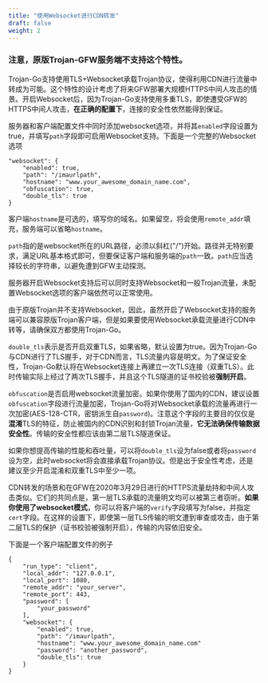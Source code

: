 ```yaml
---
title: "使用Websocket进行CDN转发"
draft: false
weight: 2
---
```


### **注意，原版Trojan-GFW服务端不支持这个特性。**

Trojan-Go支持使用TLS+Websocket承载Trojan协议，使得利用CDN进行流量中转成为可能。这个特性的设计考虑了将来GFW部署大规模HTTPS中间人攻击的情景。开启Websocket后，因为Trojan-Go支持使用多重TLS，即使遭受GFW的HTTPS中间人攻击，**在正确的配置下**，连接的安全性依然能得到保证。

服务器和客户端配置文件中同时添加websocket选项，并将其```enabled```字段设置为true，并填写```path```字段即可启用Websocket支持。下面是一个完整的Websocket选项

```
"websocket": {
    "enabled": true,
    "path": "/imaurlpath",
    "hostname": "www.your_awesome_domain_name.com",
    "obfuscation": true,
    "double_tls": true
}
```

客户端```hostname```是可选的，填写你的域名。如果留空，将会使用```remote_addr```填充，服务端可以省略```hostname```。

```path```指的是websocket所在的URL路径，必须以斜杠("/")开始。路径并无特别要求，满足URL基本格式即可，但要保证客户端和服务端的```path```一致。```path```应当选择较长的字符串，以避免遭到GFW主动探测。

服务器开启Websocket支持后可以同时支持Websocket和一般Trojan流量，未配置Websocket选项的客户端依然可以正常使用。

由于原版Trojan并不支持Websocket，因此，虽然开启了Websocket支持的服务端可以兼容原版Trojan客户端，但是如果要使用Websocket承载流量进行CDN中转等，请确保双方都使用Trojan-Go。

```double_tls```表示是否开启双重TLS，如果省略，默认设置为true。因为Trojan-Go与CDN进行了TLS握手，对于CDN而言，TLS流量内容是明文。为了保证安全性，Trojan-Go默认将在Websocket连接上再建立一次TLS连接（双重TLS）。此时传输实际上经过了两次TLS握手，并且这个TLS隧道的证书校验被**强制开启**。

```obfuscation```是否启用websocket流量加密。如果你使用了国内的CDN，建议设置```obfuscation```字段进行流量加密，Trojan-Go将对Websocket承载的流量再进行一次加密(AES-128-CTR，密钥派生自```password```)。注意这个字段的主要目的仅仅是**混淆**TLS的特征，防止被国内的CDN识别和封锁Trojan流量，**它无法确保传输数据安全性**。传输的安全性都应该由第二层TLS隧道保证。

如果你想提高传输的性能和吞吐量，可以将```double_tls```设为false或者将```password```设为空，此时websocket将会直接承载Trojan协议。但是出于安全性考虑，还是建议至少开启混淆和双重TLS中至少一项。

CDN转发的场景和在GFW在2020年3月29日进行的HTTPS流量劫持和中间人攻击类似。它们的共同点是，第一层TLS承载的流量明文均可以被第三者窃听。**如果你使用了websocket模式**，你可以将客户端的```verify```字段填写为false，并指定```cert```字段。在这样的设置下，即使第一层TLS传输的明文遭到审查或攻击，由于第二层TLS的保护（证书校验被强制开启），传输的内容依旧安全。

下面是一个客户端配置文件的例子

```
{
    "run_type": "client",
    "local_addr": "127.0.0.1",
    "local_port": 1080,
    "remote_addr": "your_server",
    "remote_port": 443,
    "password": [
        "your_password"
    ],
    "websocket": {
        "enabled": true,
        "path": "/imaurlpath",
        "hostname": "www.your_awesome_domain_name.com"
        "password": "another_password",
        "double_tls": true
    }
}

```
